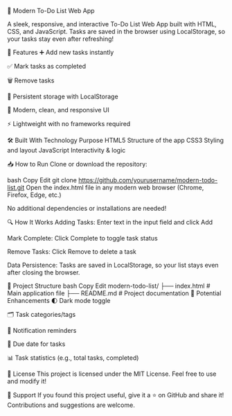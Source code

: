 📝 Modern To-Do List Web App

A sleek, responsive, and interactive To-Do List Web App built with HTML, CSS, and JavaScript.
Tasks are saved in the browser using LocalStorage, so your tasks stay even after refreshing!

🚀 Features
➕ Add new tasks instantly

✅ Mark tasks as completed

🗑️ Remove tasks

💾 Persistent storage with LocalStorage

🎨 Modern, clean, and responsive UI

⚡ Lightweight with no frameworks required


🛠️ Built With
Technology	Purpose
HTML5	Structure of the app
CSS3	Styling and layout
JavaScript	Interactivity & logic

📥 How to Run
Clone or download the repository:

bash
Copy
Edit
git clone https://github.com/yourusername/modern-todo-list.git
Open the index.html file in any modern web browser (Chrome, Firefox, Edge, etc.)

No additional dependencies or installations are needed!

🔍 How It Works
Adding Tasks: Enter text in the input field and click Add

Mark Complete: Click Complete to toggle task status

Remove Tasks: Click Remove to delete a task

Data Persistence: Tasks are saved in LocalStorage, so your list stays even after closing the browser.

📁 Project Structure
bash
Copy
Edit
modern-todo-list/
├── index.html  # Main application file
├── README.md   # Project documentation
🚀 Potential Enhancements
🌓 Dark mode toggle

🗂️ Task categories/tags

🔔 Notification reminders

📅 Due date for tasks

📊 Task statistics (e.g., total tasks, completed)

📜 License
This project is licensed under the MIT License. Feel free to use and modify it!

🌟 Support
If you found this project useful, give it a ⭐ on GitHub and share it!
Contributions and suggestions are welcome.
